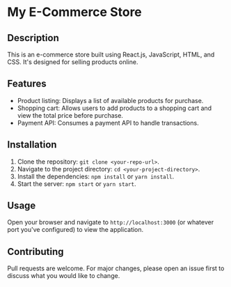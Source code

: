 # My E-Commerce Store

## Description
This is an e-commerce store built using React.js, JavaScript, HTML, and CSS. It's designed for selling products online.

## Features
- Product listing: Displays a list of available products for purchase.
- Shopping cart: Allows users to add products to a shopping cart and view the total price before purchase.
- Payment API: Consumes a payment API to handle transactions.

## Installation
1. Clone the repository: `git clone <your-repo-url>`.
2. Navigate to the project directory: `cd <your-project-directory>`.
3. Install the dependencies: `npm install` or `yarn install`.
4. Start the server: `npm start` or `yarn start`.

## Usage
Open your browser and navigate to `http://localhost:3000` (or whatever port you've configured) to view the application.

## Contributing
Pull requests are welcome. For major changes, please open an issue first to discuss what you would like to change.

